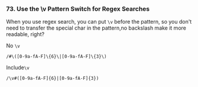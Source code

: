 ### 73. Use the \v Pattern Switch for Regex Searches

When you use regex search, you can put `\v` before the pattern, so you don't need to transfer the special char in the pattern,no backslash make it more readable, right?

No `\v`
```
/#\([0-9a-fA-F]\{6}\|[0-9a-fA-F]\{3}\)
```

Include`\v`
```
/\v#([0-9a-fA-F]{6}|[0-9a-fA-F]{3})
```
